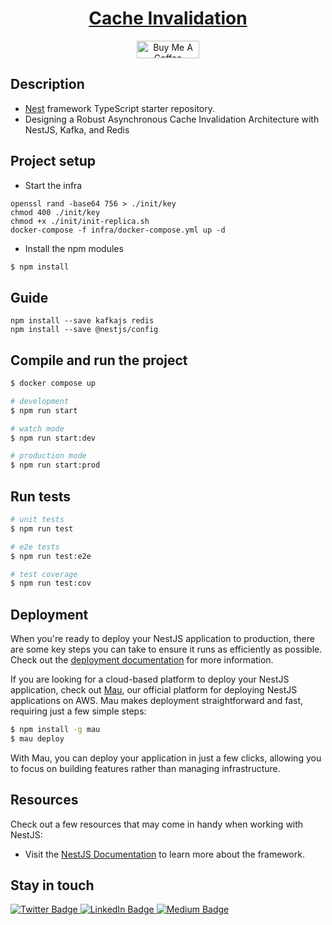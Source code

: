 <h1 align="center"><a href="https://blog.santoshshinde.com/skeleton-for-node-js-apps-written-in-typescript-444fa1695b30" target=”_blank”>Cache Invalidation</a></h1>
<p align="center">
  <a href="https://www.buymeacoffee.com/santoshshin" target="_blank">
    <img src="https://cdn.buymeacoffee.com/buttons/default-black.png" alt="Buy Me A Coffee" height="28" width="100">
    </a>
</p>

## Description

- [Nest](https://github.com/nestjs/nest) framework TypeScript starter repository.
- Designing a Robust Asynchronous Cache Invalidation Architecture with NestJS, Kafka, and Redis

## Project setup

- Start the infra

```
openssl rand -base64 756 > ./init/key
chmod 400 ./init/key
chmod +x ./init/init-replica.sh
docker-compose -f infra/docker-compose.yml up -d
```

- Install the npm modules
```bash
$ npm install
```

## Guide

```
npm install --save kafkajs redis
npm install --save @nestjs/config
```

## Compile and run the project

```bash
$ docker compose up
```



```bash
# development
$ npm run start

# watch mode
$ npm run start:dev

# production mode
$ npm run start:prod
```

## Run tests

```bash
# unit tests
$ npm run test

# e2e tests
$ npm run test:e2e

# test coverage
$ npm run test:cov
```

## Deployment

When you're ready to deploy your NestJS application to production, there are some key steps you can take to ensure it runs as efficiently as possible. Check out the [deployment documentation](https://docs.nestjs.com/deployment) for more information.

If you are looking for a cloud-based platform to deploy your NestJS application, check out [Mau](https://mau.nestjs.com), our official platform for deploying NestJS applications on AWS. Mau makes deployment straightforward and fast, requiring just a few simple steps:

```bash
$ npm install -g mau
$ mau deploy
```

With Mau, you can deploy your application in just a few clicks, allowing you to focus on building features rather than managing infrastructure.

## Resources

Check out a few resources that may come in handy when working with NestJS:

- Visit the [NestJS Documentation](https://docs.nestjs.com) to learn more about the framework.

## Stay in touch

<div id="badges">
  <a href="https://twitter.com/shindesan2012">
    <img src="https://img.shields.io/badge/shindesan2012-black?style=for-the-badge&logo=twitter&logoColor=white" alt="Twitter Badge"/>
  </a>
  <a href="https://www.linkedin.com/in/shindesantosh/">
    <img src="https://img.shields.io/badge/shindesantosh-blue?style=for-the-badge&logo=linkedin&logoColor=white" alt="LinkedIn Badge"/>
  </a>
   <a href="https://blog.santoshshinde.com/">
    <img src="https://img.shields.io/badge/Blog-black?style=for-the-badge&logo=medium&logoColor=white" alt="Medium Badge"/>
  </a>
</div>
